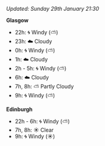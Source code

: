 *Updated: Sunday 29th January 21:30*

**Glasgow**

* 22h: :cyclone: Windy (:partly_sunny:)
* 23h: :cloud: Cloudy
* 0h: :cyclone: Windy (:partly_sunny:)
* 1h: :cloud: Cloudy
* 2h - 5h: :cyclone: Windy (:partly_sunny:)
* 6h: :cloud: Cloudy
* 7h, 8h: :partly_sunny: Partly Cloudy
* 9h: :cyclone: Windy (:partly_sunny:)

**Edinburgh**

* 22h - 6h: :cyclone: Windy (:partly_sunny:)
* 7h, 8h: :sunny: Clear
* 9h: :cyclone: Windy (:sunny:)
